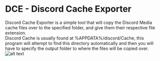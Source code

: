 #   DCE - Discord Cache Exporter

Discord Cache Exporter is a simple tool that will copy the Discord Media cache files over to the specified folder, and give them their respective file extension.  
Discord Cache is usually found at %APPDATA%/discord/Cache, this program will attempt to find this directory automatically and then you will have to specify the output folder to where the files will be copied over.
![alt text](https://i.imgur.com/MxA5Kb4.png)
